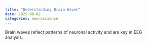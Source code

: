 ```yaml
---
title: "Understanding Brain Waves"
date: 2025-06-02
categories: neuroscience
---
```


Brain waves reflect patterns of neuronal activity and are key in EEG analysis.